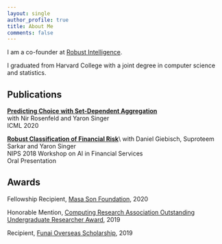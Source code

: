 ```yaml
---
layout: single
author_profile: true
title: About Me
comments: false
---
```


I am a co-founder at [Robust Intelligence](https://www.robustintelligence.com/). 

I graduated from Harvard College with a joint degree in computer science and statistics.

## Publications

**[Predicting Choice with Set-Dependent Aggregation](https://arxiv.org/abs/1906.06365)**  
with Nir Rosenfeld and Yaron Singer  
ICML 2020

**[Robust Classification of Financial Risk](https://arxiv.org/abs/1811.11079)**\\
with Daniel Giebisch, Suproteem Sarkar and Yaron Singer  
NIPS 2018 Workshop on AI in Financial Services  
Oral Presentation


## Awards

Fellowship Recipient, [Masa Son Foundation](https://masason-foundation.org/en/), 2020

Honorable Mention, [Computing Research Association Outstanding Undergraduate Researcher Award](https://cra.org/about/awards/outstanding-undergraduate-researcher-award/), 2019  

Recipient, [Funai Overseas Scholarship](https://www.funaifoundation.jp/english/english002.html), 2019
